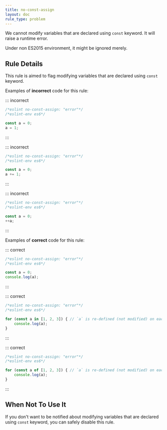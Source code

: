 ```yaml
---
title: no-const-assign
layout: doc
rule_type: problem
---
```




We cannot modify variables that are declared using `const` keyword.
It will raise a runtime error.

Under non ES2015 environment, it might be ignored merely.

## Rule Details

This rule is aimed to flag modifying variables that are declared using `const` keyword.

Examples of **incorrect** code for this rule:

::: incorrect

```js
/*eslint no-const-assign: "error"*/
/*eslint-env es6*/

const a = 0;
a = 1;
```

:::

::: incorrect

```js
/*eslint no-const-assign: "error"*/
/*eslint-env es6*/

const a = 0;
a += 1;
```

:::

::: incorrect

```js
/*eslint no-const-assign: "error"*/
/*eslint-env es6*/

const a = 0;
++a;
```

:::

Examples of **correct** code for this rule:

::: correct

```js
/*eslint no-const-assign: "error"*/
/*eslint-env es6*/

const a = 0;
console.log(a);
```

:::

::: correct

```js
/*eslint no-const-assign: "error"*/
/*eslint-env es6*/

for (const a in [1, 2, 3]) { // `a` is re-defined (not modified) on each loop step.
    console.log(a);
}
```

:::

::: correct

```js
/*eslint no-const-assign: "error"*/
/*eslint-env es6*/

for (const a of [1, 2, 3]) { // `a` is re-defined (not modified) on each loop step.
    console.log(a);
}
```

:::

## When Not To Use It

If you don't want to be notified about modifying variables that are declared using `const` keyword, you can safely disable this rule.
